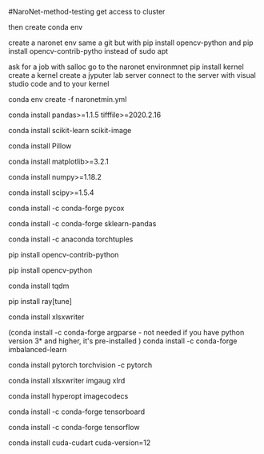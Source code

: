 #NaroNet-method-testing
get access to cluster 

then create conda env 

create a naronet env 
same a git but with 
pip install opencv-python and pip install opencv-contrib-pytho instead of sudo apt 

ask for a job with salloc 
go to the naronet environmnet 
pip install kernel 
create a kernel
create a jyputer lab server 
connect to the server with visual studio code and to your kernel 



conda env create -f naronetmin.yml

conda install pandas>=1.1.5 tifffile>=2020.2.16 

conda install scikit-learn scikit-image

conda install Pillow

conda install matplotlib>=3.2.1 

conda install numpy>=1.18.2

conda install scipy>=1.5.4

conda install -c conda-forge pycox
 
conda install -c conda-forge sklearn-pandas

conda install -c anaconda torchtuples

pip install opencv-contrib-python

pip install opencv-python

 conda install tqdm
 
pip install ray[tune]

conda install xlsxwriter

(conda install -c conda-forge argparse - not needed if you have python version 3* and higher, it's pre-installed )
 conda install -c conda-forge imbalanced-learn
 
conda install pytorch torchvision -c pytorch

conda install xlsxwriter imgaug xlrd

conda install hyperopt imagecodecs

conda install -c conda-forge tensorboard

conda install -c conda-forge tensorflow
 
conda install cuda-cudart cuda-version=12
